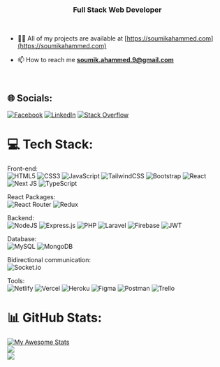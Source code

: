 <h3 align="center">Full Stack Web Developer</h3>

<br />

- 👨‍💻 All of my projects are available at [https://soumikahammed.com](https://soumikahammed.com)

- 📫 How to reach me **soumik.ahammed.9@gmail.com**

<br />

## 🌐 Socials:
[![Facebook](https://img.shields.io/badge/Facebook-%231877F2.svg?logo=Facebook&logoColor=white)](https://facebook.com/soumik.ahammed.9) [![LinkedIn](https://img.shields.io/badge/LinkedIn-%230077B5.svg?logo=linkedin&logoColor=white)](https://linkedin.com/in/soumik9) [![Stack Overflow](https://img.shields.io/badge/-Stackoverflow-FE7A16?logo=stack-overflow&logoColor=white)](https://stackoverflow.com/users/14033611/soumik-ahammed) 


# 💻 Tech Stack:

Front-end: <br />
![HTML5](https://img.shields.io/badge/html5-%23E34F26.svg?style=flat&logo=html5&logoColor=white) ![CSS3](https://img.shields.io/badge/css3-%231572B6.svg?style=flat&logo=css3&logoColor=white) ![JavaScript](https://img.shields.io/badge/javascript-%23323330.svg?style=flat&logo=javascript&logoColor=%23F7DF1E) ![TailwindCSS](https://img.shields.io/badge/tailwindcss-%2338B2AC.svg?style=flat&logo=tailwind-css&logoColor=white) ![Bootstrap](https://img.shields.io/badge/bootstrap-%23563D7C.svg?style=flat&logo=bootstrap&logoColor=white) ![React](https://img.shields.io/badge/react-%2320232a.svg?style=flat&logo=react&logoColor=%2361DAFB) ![Next JS](https://img.shields.io/badge/Next-black?style=flat&logo=next.js&logoColor=white) ![TypeScript](https://img.shields.io/badge/typescript-%23007ACC.svg?style=flat&logo=typescript&logoColor=white)

React Packages: <br />
![React Router](https://img.shields.io/badge/React_Router-CA4245?style=flat&logo=react-router&logoColor=white) ![Redux](https://img.shields.io/badge/redux-%23593d88.svg?style=flat&logo=redux&logoColor=white)  

Backend: <br />
![NodeJS](https://img.shields.io/badge/node.js-6DA55F?style=flat&logo=node.js&logoColor=white) ![Express.js](https://img.shields.io/badge/express.js-%23404d59.svg?style=flat&logo=express&logoColor=%2361DAFB) ![PHP](https://img.shields.io/badge/php-%23777BB4.svg?style=flat&logo=php&logoColor=white) ![Laravel](https://img.shields.io/badge/laravel-%23FF2D20.svg?style=flat&logo=laravel&logoColor=white)  ![Firebase](https://img.shields.io/badge/firebase-%23039BE5.svg?style=flat&logo=firebase) ![JWT](https://img.shields.io/badge/JWT-black?style=flat&logo=JSON%20web%20tokens)

Database: <br />
![MySQL](https://img.shields.io/badge/mysql-%2300f.svg?style=flat&logo=mysql&logoColor=white) ![MongoDB](https://img.shields.io/badge/MongoDB-%234ea94b.svg?style=flat&logo=mongodb&logoColor=white)

Bidirectional communication: <br />
![Socket.io](https://img.shields.io/badge/Socket.io-black?style=flat&logo=socket.io&badgeColor=010101)

Tools: <br />
![Netlify](https://img.shields.io/badge/netlify-%23000000.svg?style=flat&logo=netlify&logoColor=#00C7B7) ![Vercel](https://img.shields.io/badge/vercel-%23000000.svg?style=flat&logo=vercel&logoColor=white) ![Heroku](https://img.shields.io/badge/heroku-%23430098.svg?style=flat&logo=heroku&logoColor=white) ![Figma](https://img.shields.io/badge/figma-%23F24E1E.svg?style=flat&logo=figma&logoColor=white) ![Postman](https://img.shields.io/badge/Postman-FF6C37?style=flat&logo=postman&logoColor=white) ![Trello](https://img.shields.io/badge/Trello-%23026AA7.svg?style=flat&logo=Trello&logoColor=white)
       	
# 📊 GitHub Stats:
[![My Awesome Stats](https://awesome-github-stats.azurewebsites.net/user-stats/soumik9?cardType=level&theme=github-dark&preferLogin=false)](https://git.io/awesome-stats-card)<br/>
![](https://github-readme-streak-stats.herokuapp.com/?user=soumik9&theme=default&hide_border=false)<br/>
![](https://github-readme-stats.vercel.app/api/top-langs/?username=soumik9&theme=default&hide_border=false&include_all_commits=false&count_private=false&layout=compact)


<!---
soumik9/soumik9 is a ✨ special ✨ repository because its `README.md` (this file) appears on your GitHub profile.
You can click the Preview link to take a look at your changes.
--->
